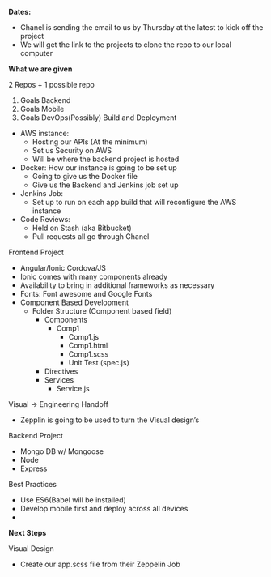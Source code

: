 **Dates:** 
*	Chanel is sending the email to us by Thursday at the latest to kick off the project 
*	We will get the link to the projects to clone the repo to our local computer 

**What we are given**  

2 Repos + 1 possible repo
1.	Goals Backend
2.	Goals Mobile
3.	Goals DevOps(Possibly)
Build and Deployment
*	AWS instance:
    *	Hosting our APIs (At the minimum)
    *	Set us Security on AWS
    * Will be where the backend project is hosted
*	Docker: How our instance is going to be set up 
    *	Going to give us the Docker file 
    *	Give us the Backend and Jenkins job set up 
*	Jenkins Job: 
    *	Set up to run on each app build that will reconfigure the AWS instance
*	Code Reviews: 
    *	Held on Stash (aka Bitbucket)
    *	Pull requests all go through Chanel

Frontend Project
*	Angular/Ionic Cordova/JS
*	Ionic comes with many components already 
*	Availability to bring in additional frameworks as necessary
*	Fonts: Font awesome and Google Fonts 
*   Component Based Development
    * Folder Structure (Component based field)
	    * Components
	        * Comp1
                * Comp1.js
	            * Comp1.html
	            * Comp1.scss
	            * Unit Test (spec.js)
	    * Directives
	    * Services 
	        * Service.js

Visual -> Engineering Handoff
*	Zepplin is going to be used to turn the Visual design’s 


Backend Project
*	Mongo DB w/ Mongoose
*	Node
*	Express

Best Practices
* Use ES6(Babel will be installed) 
* Develop mobile first and deploy across all devices 
* 

**Next Steps**   

Visual Design
* Create our app.scss file from their Zeppelin Job
